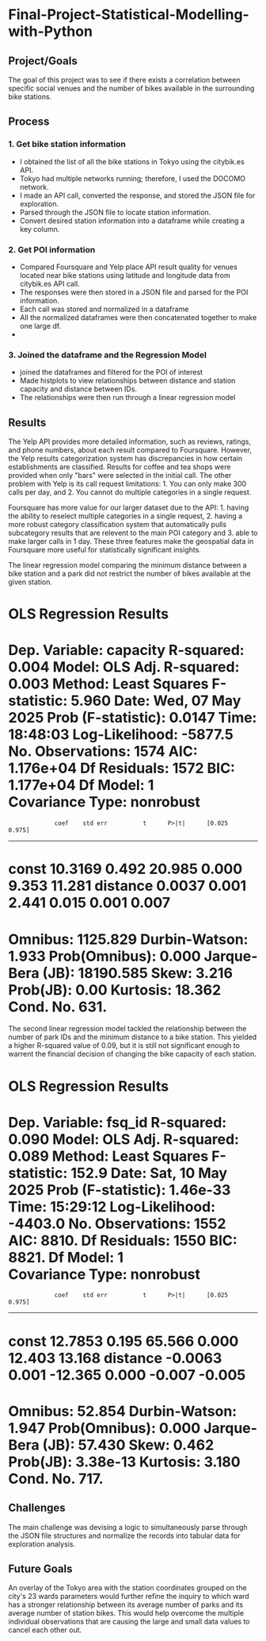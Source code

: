 # Final-Project-Statistical-Modelling-with-Python

## Project/Goals
The goal of this project was to see if there exists a correlation between specific social venues and the number of bikes available
in the surrounding bike stations.

## Process
### 1. Get bike station information 
- I obtained the list of all the bike stations in Tokyo using the citybik.es API.
- Tokyo had multiple networks running; therefore, I used the DOCOMO network.
- I made an API call, converted the response, and stored the JSON file for exploration.
- Parsed through the JSON file to locate station information.
- Convert desired station information into a dataframe while creating a key column.

### 2. Get POI information 
- Compared Foursquare and Yelp place API result quality for venues located near bike stations using latitude and longitude data from citybik.es API call.
- The responses were then stored in a JSON file and parsed for the POI information. 
- Each call was stored and normalized in a dataframe
- All the normalized dataframes were then concatenated together to make one large df.
- 

### 3. Joined the dataframe and the Regression Model
- joined the dataframes and filtered for the POI of interest
- Made histplots to view relationships between distance and station capacity and distance between IDs.
- The relationships were then run through a linear regression model

## Results

The Yelp API provides more detailed information, such as reviews, ratings, and phone numbers, about each result compared to Foursquare. However, the Yelp results categorization system has discrepancies in how certain establishments are classified. Results for coffee and tea shops were provided when only "bars" were selected in the initial call. The other problem with Yelp is its call request limitations: 1. You can only make 300 calls per day, and 2. You cannot do multiple categories in a single request.

Foursquare has more value for our larger dataset due to the API: 1. having the ability to reselect multiple categories in a single request, 2. having a more robust category classification system that automatically pulls subcategory results that are relevent to the main POI category and 3. able to make larger calls in 1 day. These three features make the geospatial data in Foursquare more useful for statistically significant insights. 

The linear regression model comparing the minimum distance between a bike station and a park did not restrict the number of bikes available at the given station.

OLS Regression Results                            
==============================================================================
Dep. Variable:               capacity   R-squared:                       0.004
Model:                            OLS   Adj. R-squared:                  0.003
Method:                 Least Squares   F-statistic:                     5.960
Date:                Wed, 07 May 2025   Prob (F-statistic):             0.0147
Time:                        18:48:03   Log-Likelihood:                -5877.5
No. Observations:                1574   AIC:                         1.176e+04
Df Residuals:                    1572   BIC:                         1.177e+04
Df Model:                           1                                         
Covariance Type:            nonrobust                                         
==============================================================================
                 coef    std err          t      P>|t|      [0.025      0.975]
------------------------------------------------------------------------------
const         10.3169      0.492     20.985      0.000       9.353      11.281
distance       0.0037      0.001      2.441      0.015       0.001       0.007
==============================================================================
Omnibus:                     1125.829   Durbin-Watson:                   1.933
Prob(Omnibus):                  0.000   Jarque-Bera (JB):            18190.585
Skew:                           3.216   Prob(JB):                         0.00
Kurtosis:                      18.362   Cond. No.                         631.
==============================================================================

The second linear regression model tackled the relationship between the number of park IDs and the minimum distance to a bike station. This yielded a higher R-squared value of 0.09, but it is still not significant enough to warrent the financial decision of changing the bike capacity of each station. 

OLS Regression Results                            
==============================================================================
Dep. Variable:                 fsq_id   R-squared:                       0.090
Model:                            OLS   Adj. R-squared:                  0.089
Method:                 Least Squares   F-statistic:                     152.9
Date:                Sat, 10 May 2025   Prob (F-statistic):           1.46e-33
Time:                        15:29:12   Log-Likelihood:                -4403.0
No. Observations:                1552   AIC:                             8810.
Df Residuals:                    1550   BIC:                             8821.
Df Model:                           1                                         
Covariance Type:            nonrobust                                         
==============================================================================
                 coef    std err          t      P>|t|      [0.025      0.975]
------------------------------------------------------------------------------
const         12.7853      0.195     65.566      0.000      12.403      13.168
distance      -0.0063      0.001    -12.365      0.000      -0.007      -0.005
==============================================================================
Omnibus:                       52.854   Durbin-Watson:                   1.947
Prob(Omnibus):                  0.000   Jarque-Bera (JB):               57.430
Skew:                           0.462   Prob(JB):                     3.38e-13
Kurtosis:                       3.180   Cond. No.                         717.
==============================================================================


## Challenges 
The main challenge was devising a logic to simultaneously parse through the JSON file structures and normalize the records into tabular data for exploration analysis.

## Future Goals
An overlay of the Tokyo area with the station coordinates grouped on the city's 23 wards parameters would further refine the inquiry to which ward has a stronger relationship between its average number of parks and its average number of station bikes. This would help overcome the multiple individual observations that are causing the large and small data values to cancel each other out.